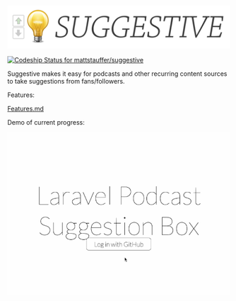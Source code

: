 ![Suggestive Logo](suggestive-logo.png)

[ ![Codeship Status for mattstauffer/suggestive](https://codeship.com/projects/13c6db40-7e06-0133-5999-1a60f99c26b7/status?branch=master)](https://codeship.com/projects/120269)

Suggestive makes it easy for podcasts and other recurring content sources to take suggestions from fans/followers.

Features:

[Features.md](https://github.com/mattstauffer/suggestive/blob/master/features.md)

Demo of current progress:

![Demo of where it is right now](demo.gif)
